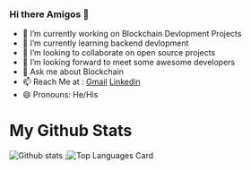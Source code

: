 ### Hi there Amigos 👋



- 🔭 I’m currently working on Blockchain Devlopment Projects 
- 🌱 I’m currently learning backend devlopment
- 👯 I’m looking to collaborate on open source projects
- 🤔 I’m looking forward to meet some awesome developers
- 💬 Ask me about Blockchain
- 📫 Reach Me at : <a href="swarupyeole11@gmail.com">Gmail</a>&nbsp;<a href="https://www.linkedin.com/in/swarupyeole/">Linkedin</a>
- 😄 Pronouns: He/His



# My Github Stats

<div>

![Github stats](https://github-readme-stats.vercel.app/api?username=swarupyeole11&bg_color=black&show_icons=true&count_private=true)
;<span>![Top Languages Card](https://github-readme-stats.vercel.app/api/top-langs/?username=swarupyeole11&layout=compact)</span>

</div>




